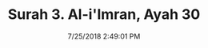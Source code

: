 ---
title       : "Surah 3. Al-i'Imran, Ayah 30"
date        : 7/25/2018 2:49:01 PM
draft       : false
type        : "quran"
layout      : "compare"
BookCode    : "CMP"
SurahNumber : "3"
AyahNumber  : "30"
TotalAyah   : "200"
---